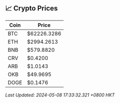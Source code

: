 ## 📈 Crypto Prices

| Coin | Price |
| ---- | ----- |
| BTC | $62226.3286 |
| ETH | $2994.2613 |
| BNB | $579.8820 |
| CRV | $0.4200 |
| ARB | $1.0143 |
| OKB | $49.9695 |
| DOGE | $0.1476 |

_Last Updated: 2024-05-08 17:33:32.321 +0800 HKT_